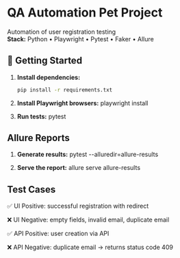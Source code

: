 # QA Automation Pet Project

Automation of user registration testing  
**Stack:** Python • Playwright • Pytest • Faker • Allure


## 🚀 Getting Started

1. **Install dependencies:**
   ```bash
   pip install -r requirements.txt

2. **Install Playwright browsers:**
    playwright install

3. **Run tests:**
    pytest


## Allure Reports

1. **Generate results:**
    pytest --alluredir=allure-results

2. **Serve the report:**
    allure serve allure-results

##  Test Cases

✅ UI Positive: successful registration with redirect

❌ UI Negative: empty fields, invalid email, duplicate email

✅ API Positive: user creation via API

❌ API Negative: duplicate email → returns status code 409

